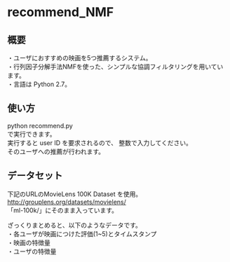 # recommend_NMF
## 概要
・ユーザにおすすめの映画を5つ推薦するシステム。  
・行列因子分解手法NMFを使った、シンプルな協調フィルタリングを用いています。  
・言語は Python 2.7。  

## 使い方
python recommend.py  
で実行できます。  
実行すると user ID を要求されるので、
整数で入力してください。  
そのユーザへの推薦が行われます。  

## データセット  
下記のURLのMovieLens 100K Dataset を使用。  
http://grouplens.org/datasets/movielens/  
「ml-100k/」にそのまま入っています。  

ざっくりまとめると、以下のようなデータです。  
・各ユーザが映画につけた評価(1~5)とタイムスタンプ  
・映画の特徴量  
・ユーザの特徴量
